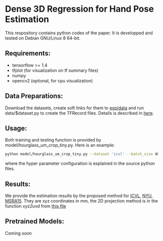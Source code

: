 # Dense 3D Regression for Hand Pose Estimation

This respository contains python codes of the paper. It is developped and tested on Debian GNU/Linux 8 64-bit.

## Requirements:
- tensorflow >= 1.4
- tfplot (for visualization on tf summary files)
- numpy
- opencv2 (optional, for cpu visualization) 

## Data Preparations:
Download the datasets, create soft links for them to [exp/data](./exp/data) and run data/$dataset.py to create the TFRecord files. Details is described in [here](./exp/data).

## Usage:
Both training and testing function is provided by model/hourglass\_um\_crop\_tiny.py. Here is an example:
```bash
python model/hourglass_um_crop_tiny.py --dataset 'icvl' --batch_size 40 --num_stack 2 --fea_num 128 --debug_level 2
```
where the hyper parameter configuration is explained in the source python files.

## Results:
We provide the estimation results by the proposed method for [ICVL](./exp/result/icvl.txt), [NYU](./exp/result/nyu.txt), [MSRA15](./exp/result/msra.txt). They are xyz coordinates in mm, the 2D projection method is in the function _xyz2uvd_ from [this file](data/util.py)

## Pretrained Models:
Coming soon
